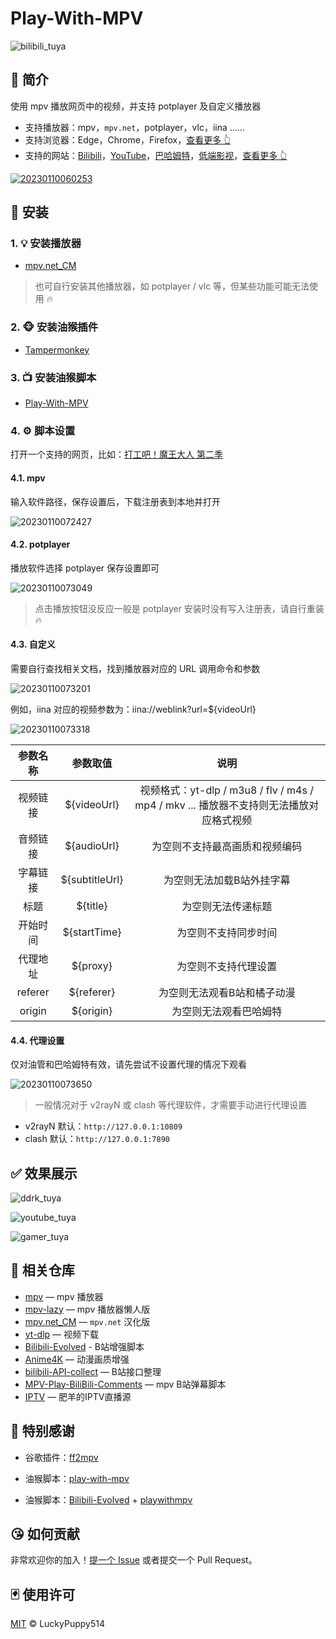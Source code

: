 # Play-With-MPV

![bilibili_tuya](https://cdn.jsdelivr.net/gh/LuckyPuppy514/pic-bed/common/bilibili_tuya.jpg)

## 🌟 简介

使用 mpv 播放网页中的视频，并支持 potplayer 及自定义播放器

- 支持播放器：mpv，`mpv.net`，potplayer，vlc，iina ......
- 支持浏览器：Edge，Chrome，Firefox，[查看更多 👆](https://www.tampermonkey.net/index.php)
- 支持的网站：[Bilibili](https://www.bilibli.com)，[YouTube](https://www.youtube.com)，[巴哈姆特](https://ani.gamer.com.tw)，[低端影视](https://ddys.art)，[查看更多 👆](https://www.lckp.top/play-with-mpv/index.html)

[![20230110060253](https://cdn.jsdelivr.net/gh/LuckyPuppy514/pic-bed/common/20230110060253.png)](https://www.lckp.top/play-with-mpv/index.html)

## 🐳 安装

### 1. 💡 安装播放器

- [mpv.net_CM](https://www.lckp.top/archives/mpvnetcm)

> 也可自行安装其他播放器，如 potplayer / vlc 等，但某些功能可能无法使用 🔥

### 2. 🐵 安装油猴插件

- [Tampermonkey](https://www.tampermonkey.net/index.php)

### 3. 📺 安装油猴脚本

- [Play-With-MPV](https://greasyfork.org/zh-CN/scripts/444056-play-with-mpv)

### 4. ⚙️ 脚本设置

打开一个支持的网页，比如：[打工吧！魔王大人 第二季](https://www.bilibili.com/bangumi/play/ep674708)  

#### 4.1. mpv

输入软件路径，保存设置后，下载注册表到本地并打开

![20230110072427](https://cdn.jsdelivr.net/gh/LuckyPuppy514/pic-bed/common/20230110072427.png)

#### 4.2. potplayer

播放软件选择 potplayer 保存设置即可

![20230110073049](https://cdn.jsdelivr.net/gh/LuckyPuppy514/pic-bed/common/20230110073049.png)

> 点击播放按钮没反应一般是 potplayer 安装时没有写入注册表，请自行重装 🔥

#### 4.3. 自定义

需要自行查找相关文档，找到播放器对应的 URL 调用命令和参数

![20230110073201](https://cdn.jsdelivr.net/gh/LuckyPuppy514/pic-bed/common/20230110073201.png)

例如，iina 对应的视频参数为：iina://weblink?url=${videoUrl}

![20230110073318](https://cdn.jsdelivr.net/gh/LuckyPuppy514/pic-bed/common/20230110073318.png)

| 参数名称 | 参数取值 | 说明 |
|:---:|:---:|:---:|
| 视频链接 | ${videoUrl} | 视频格式：yt-dlp / m3u8 / flv / m4s / mp4 / mkv ... 播放器不支持则无法播放对应格式视频 |
| 音频链接 | ${audioUrl} | 为空则不支持最高画质和视频编码 |
| 字幕链接 | ${subtitleUrl} | 为空则无法加载B站外挂字幕 |
| 标题 | ${title} | 为空则无法传递标题 |
| 开始时间 | ${startTime} | 为空则不支持同步时间 |
| 代理地址 | ${proxy} | 为空则不支持代理设置 |
| referer | ${referer} | 为空则无法观看B站和橘子动漫 |
| origin | ${origin} | 为空则无法观看巴哈姆特 |

#### 4.4. 代理设置

仅对油管和巴哈姆特有效，请先尝试不设置代理的情况下观看

![20230110073650](https://cdn.jsdelivr.net/gh/LuckyPuppy514/pic-bed/common/20230110073650.png)

> 一般情况对于 v2rayN 或 clash 等代理软件，才需要手动进行代理设置

- v2rayN 默认：`http://127.0.0.1:10809`
- clash 默认：`http://127.0.0.1:7890`

## ✅ 效果展示

![ddrk_tuya](https://cdn.jsdelivr.net/gh/LuckyPuppy514/pic-bed/common/ddrk_tuya.jpg)

![youtube_tuya](https://cdn.jsdelivr.net/gh/LuckyPuppy514/pic-bed/common/youtube_tuya.jpg)

![gamer_tuya](https://cdn.jsdelivr.net/gh/LuckyPuppy514/pic-bed/common/gamer_tuya.jpg)

## 👏 相关仓库

- [mpv](https://github.com/mpv-player/mpv) — mpv 播放器
- [mpv-lazy](https://github.com/hooke007/MPV_lazy) — mpv 播放器懒人版
- [mpv.net_CM](https://github.com/hooke007/mpv.net_CM) — `mpv.net` 汉化版
- [yt-dlp](https://github.com/yt-dlp/yt-dlp) — 视频下载
- [Bilibili-Evolved](https://github.com/the1812/Bilibili-Evolved) - B站增强脚本
- [Anime4K](https://github.com/bloc97/Anime4K) — 动漫画质增强
- [bilibili-API-collect](https://github.com/SocialSisterYi/bilibili-API-collect) — B站接口整理
- [MPV-Play-BiliBili-Comments](https://github.com/itKelis/MPV-Play-BiliBili-Comments) — mpv B站弹幕脚本
- [IPTV](https://github.com/youshandefeiyang/IPTV) — 肥羊的IPTV直播源

## 👏 特别感谢

- 谷歌插件：[ff2mpv](https://github.com/woodruffw/ff2mpv)

- 油猴脚本：[play-with-mpv](https://greasyfork.org/zh-CN/scripts/416271-play-with-mpv)

- 油猴脚本：[Bilibili-Evolved](https://github.com/the1812/Bilibili-Evolved) + [playwithmpv](https://github.com/videoanywhere/playwithmpv)

## 😘 如何贡献

非常欢迎你的加入！[提一个 Issue](https://github.com/LuckyPuppy514/Play-With-MPV/issues/new) 或者提交一个 Pull Request。

## 🃏 使用许可

[MIT](https://github.com/LuckyPuppy514/Play-With-MPV/blob/main/LICENSE) © LuckyPuppy514
